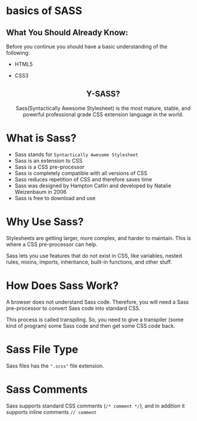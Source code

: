 # basics of SASS

## What You Should Already Know:

Before you continue you should have a basic understanding of the following: 
* HTML5
* CSS3


  <h2 align="center">Y-SASS?</h2>

  <p align="center">
    Sass(Syntactically Awesome Stylesheet) is the most mature, stable, and powerful professional grade CSS extension language in the world.
    <br/>

    

# What is Sass?

* Sass stands for `Syntactically Awesome Stylesheet`
* Sass is an extension to CSS
* Sass is a CSS pre-processor
* Sass is completely compatible with all versions of CSS
* Sass reduces repetition of CSS and therefore saves time
* Sass was designed by Hampton Catlin and developed by Natalie Weizenbaum in 2006
* Sass is free to download and use



# Why Use Sass?


Stylesheets are getting larger, more complex, and harder to maintain. This is where a CSS pre-processor can help.

Sass lets you use features that do not exist in CSS, like variables, nested rules, mixins, imports, inheritance, built-in functions, and other stuff.


# How Does Sass Work?
A browser does not understand Sass code. Therefore, you will need a Sass pre-processor to convert Sass code into standard CSS.

This process is called transpiling. So, you need to give a transpiler (some kind of program) some Sass code and then get some CSS code back.

# Sass File Type
Sass files has the `".scss"` file extension.

# Sass Comments
Sass supports standard CSS comments (`/* comment */`), and in addition it supports inline comments `// comment`
